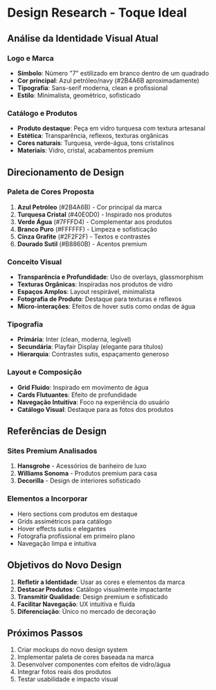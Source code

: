 # Design Research - Toque Ideal

## Análise da Identidade Visual Atual

### Logo e Marca
- **Símbolo**: Número "7" estilizado em branco dentro de um quadrado
- **Cor principal**: Azul petróleo/navy (#2B4A6B aproximadamente)
- **Tipografia**: Sans-serif moderna, clean e profissional
- **Estilo**: Minimalista, geométrico, sofisticado

### Catálogo e Produtos
- **Produto destaque**: Peça em vidro turquesa com textura artesanal
- **Estética**: Transparência, reflexos, texturas orgânicas
- **Cores naturais**: Turquesa, verde-água, tons cristalinos
- **Materiais**: Vidro, cristal, acabamentos premium

## Direcionamento de Design

### Paleta de Cores Proposta
1. **Azul Petróleo** (#2B4A6B) - Cor principal da marca
2. **Turquesa Cristal** (#40E0D0) - Inspirado nos produtos
3. **Verde Água** (#7FFFD4) - Complementar aos produtos
4. **Branco Puro** (#FFFFFF) - Limpeza e sofisticação
5. **Cinza Grafite** (#2F2F2F) - Textos e contrastes
6. **Dourado Sutil** (#B8860B) - Acentos premium

### Conceito Visual
- **Transparência e Profundidade**: Uso de overlays, glassmorphism
- **Texturas Orgânicas**: Inspiradas nos produtos de vidro
- **Espaços Amplos**: Layout respirável, minimalista
- **Fotografia de Produto**: Destaque para texturas e reflexos
- **Micro-interações**: Efeitos de hover sutis como ondas de água

### Tipografia
- **Primária**: Inter (clean, moderna, legível)
- **Secundária**: Playfair Display (elegante para títulos)
- **Hierarquia**: Contrastes sutis, espaçamento generoso

### Layout e Composição
- **Grid Fluido**: Inspirado em movimento de água
- **Cards Flutuantes**: Efeito de profundidade
- **Navegação Intuitiva**: Foco na experiência do usuário
- **Catálogo Visual**: Destaque para as fotos dos produtos

## Referências de Design

### Sites Premium Analisados
1. **Hansgrohe** - Acessórios de banheiro de luxo
2. **Williams Sonoma** - Produtos premium para casa
3. **Decorilla** - Design de interiores sofisticado

### Elementos a Incorporar
- Hero sections com produtos em destaque
- Grids assimétricos para catálogo
- Hover effects sutis e elegantes
- Fotografia profissional em primeiro plano
- Navegação limpa e intuitiva

## Objetivos do Novo Design

1. **Refletir a Identidade**: Usar as cores e elementos da marca
2. **Destacar Produtos**: Catálogo visualmente impactante
3. **Transmitir Qualidade**: Design premium e sofisticado
4. **Facilitar Navegação**: UX intuitiva e fluida
5. **Diferenciação**: Único no mercado de decoração

## Próximos Passos

1. Criar mockups do novo design system
2. Implementar paleta de cores baseada na marca
3. Desenvolver componentes com efeitos de vidro/água
4. Integrar fotos reais dos produtos
5. Testar usabilidade e impacto visual

